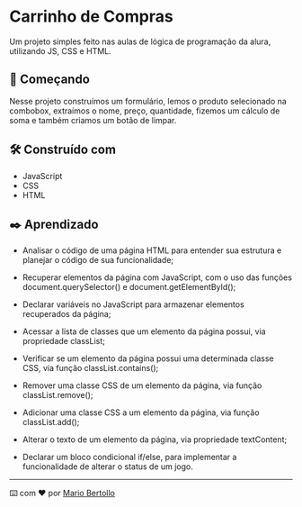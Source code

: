 # Carrinho de Compras

Um projeto simples feito nas aulas de lógica de programação da alura, utilizando JS, CSS e HTML.

## 🚀 Começando

Nesse projeto construímos um formulário, lemos o produto selecionado na combobox, extraímos o nome, preço, quantidade, fizemos um cálculo de soma e também criamos um botão de limpar. 

## 🛠️ Construído com

* JavaScript
* CSS
* HTML

## ✒️ Aprendizado

* Analisar o código de uma página HTML para entender sua estrutura e planejar o código de sua funcionalidade;

* Recuperar elementos da página com JavaScript, com o uso das funções document.querySelector() e document.getElementById();

* Declarar variáveis no JavaScript para armazenar elementos recuperados da página;

* Acessar a lista de classes que um elemento da página possui, via propriedade classList;

* Verificar se um elemento da página possui uma determinada classe CSS, via função classList.contains();

* Remover uma classe CSS de um elemento da página, via função classList.remove();

* Adicionar uma classe CSS a um elemento da página, via função classList.add();

* Alterar o texto de um elemento da página, via propriedade textContent;

* Declarar um bloco condicional if/else, para implementar a funcionalidade de alterar o status de um jogo.

---
⌨️ com ❤️ por [Mario Bertollo](https://github.com/MarioAndre1)

